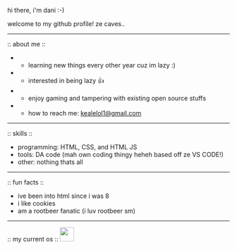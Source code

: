 hi there, i'm dani :-)

welcome to my github profile! ze caves..

---

:: about me ::
- * learning new things every other year cuz im lazy :)
- * interested in being lazy 👍
- * enjoy gaming and tampering with existing open source stuffs
- * how to reach me: [kealelol1@gmail.com](mailto:kealelol1@gmail.com)

---

:: skills ::
- programming: HTML, CSS, and HTML JS
- tools: DA code (mah own coding thingy heheh based off ze VS CODE!)
- other: nothing thats all

---

:: fun facts ::
- ive been into html since i was 8
- i like cookies
- am a rootbeer fanatic (i luv rootbeer sm)

---

:: my current os ::
[<img src="https://kde.org/content/products/neon.png" width="32"/>](https://neon.kde.org)
